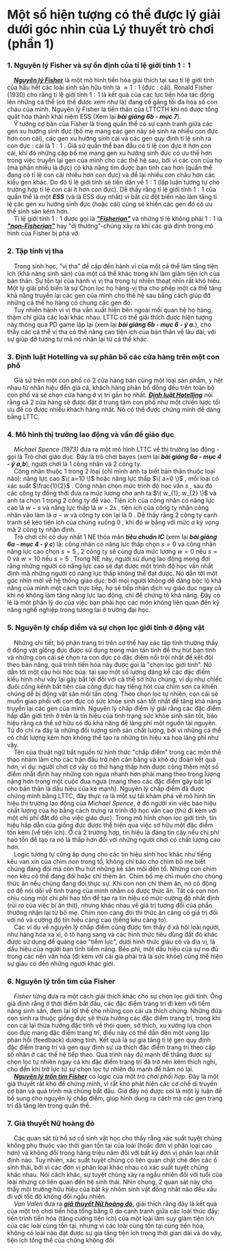 # Một số hiện tượng có thể được lý giải dưới góc nhìn của Lý thuyết trò chơi (phần 1)
### 1. Nguyên lý Fisher và sự ổn định của tỉ lệ giới tính $1:1$ <br>
&nbsp;&nbsp;&nbsp;&nbsp;***<ins>Nguyên lý Fisher</ins>*** là một mô hình tiến hóa giải thích tại sao tỉ lệ giới tính của hầu hết các loài sinh sản hữu tính là $≈1:1$ (đực : cái). Ronald Fisher (1930) cho rằng tỉ lệ giới tính $1:1$ là kết quả của các lực tiến hóa tác động lên những cá thể (có thể được xem như là) đang cố gắng tối đa hóa số con cháu của mình. Nguyên lý Fisher là tiền thân của LTTCTH khi nó được tổng quát hóa thành khái niệm ESS (Xem lại ***bài giảng 6b - mục 7***). <br>
&nbsp;&nbsp;&nbsp;&nbsp;Ý tưởng cơ bản của Fisher là trong quần thể có sự cạnh tranh giữa các gen xu hướng sinh đực (bố mẹ mang các gen này sẽ sinh ra nhiều con đực hơn con cái), các gen xu hướng sinh cái và các gen quy định tỉ lệ sinh ra con đực : cái là $1:1$ . Giả sử quần thể ban đầu có tỉ lệ con đực ít hơn con cái, khi đó những cặp bố mẹ mang gen xu hướng sinh đực có ưu thế hơn trong việc truyền lại gen của mình cho các thế hệ sau, bởi vì các con của họ (mà phần nhiều là đực) có khả năng tìm được bạn tình cao hơn (quần thể đang có tỉ lệ con cái nhiều hơn con đực) và để lại nhiều con cháu hơn các kiểu gen khác. Do đó tỉ lệ giới tính sẽ tiến dần về $1:1$ (lập luận tương tự cho trường hợp tỉ lệ con cái ít hơn con đực). Dễ thấy rằng tỉ lệ giới tính $1:1$ của quần thể là một ***ESS*** (và là ESS duy nhất) vì bất cứ đột biến nào làm tăng tỉ lệ các gen xu hướng sinh đực (hoặc cái) cũng sẽ khiến các gen đó có ưu thế sinh sản kém hơn. <br>
&nbsp;&nbsp;&nbsp;&nbsp;Tỉ lệ giới tính $1:1$ được gọi là ***<ins>"Fisherian"</ins>*** và những tỉ lệ không phải $1:1$ là ***<ins>"non-Fisherian"</ins>*** hay "dị thường"-chúng xảy ra khi các giả định trong mô hình của Fisher bị phá vỡ. <br>

### 2. Tập tính vị tha <br>
&nbsp;&nbsp;&nbsp;&nbsp;Trong sinh học, "vị tha" đề cập đến hành vi của một cá thể làm tăng tiện ích (khả năng sinh sản) của một cá thể khác trong khi làm giảm tiện ích của bản thân. Sự tồn tại của hành vi vị tha trong tự nhiên thoạt nhìn rất khó hiểu. Một lý giải phổ biến là sự Chọn lọc họ hàng-vị tha cho phép một cá thể tăng khả năng truyền lại các gen của mình cho thế hệ sau bằng cách giúp đỡ những cá thể họ hàng có chung các gen đó. <br>
&nbsp;&nbsp;&nbsp;&nbsp;Tuy nhiên hành vi vị tha vẫn xuất hiện bên ngoài mối quan hệ họ hàng, thậm chí giữa các loài khác nhau. LTTC có thể giải thích được hiện tượng này thông qua PD game lặp lại (xem lại ***bài giảng 6b - mục 6 - ý a.***), cho thấy các cá thể vị tha có thể nâng cao tiện ích của bản thân về lâu dài, với sự giúp đỡ tương tự mà nó nhận lại từ cá thể khác. <br>

### 3. Định luật Hotelling và sự phân bố các cửa hàng trên một con phố<br>
&nbsp;&nbsp;&nbsp;&nbsp;Giả sử trên một con phố có 2 cửa hàng bán cùng một loại sản phẩm, y hệt nhau từ nhãn hiệu đến giá cả, khách hàng phân bố đồng đều trên toàn bộ con phố và sẽ chọn cửa hàng ở vị trí gần họ nhất. ***<ins>Định luật Hotelling</ins>*** nói rằng cả 2 cửa hàng sẽ được đặt ở trung tâm con phố như một chiến lược tối ưu để có được nhiều khách hàng nhất. Nó có thể được chứng minh dễ dàng bằng LTTC. <br>

### 4. Mô hình thị trường lao động và vấn đề giáo dục<br>
&nbsp;&nbsp;&nbsp;&nbsp;*Michael Spence (1973)* đưa ra một mô hình LTTC về thị trường lao động - gọi là Trò chơi giáo dục. Đây là trò chơi bayes (xem lại ***bài giảng 6a - mục 4 - ý a,b***), người chơi là 1 công nhân và 2 công ty. <br>
&nbsp;&nbsp;&nbsp;&nbsp;Công nhân thuộc 1 trong 2 loại (chỉ mình anh ta biết bản thân thuộc loại nào): năng lực cao $\( a=10 \)$ hoặc năng lực thấp $\( a=0 \)$ , mỗi loại có xác suất $\frac{1}{2}$ . Công nhân chọn mức trình độ học vấn $s$ , sau đó các công ty đồng thời đưa ra mức lương cho anh ta $\( w_{1}; w_{2} \)$ và anh ta chọn 1 trong 2 công ty để vào. Tiện ích của công nhân có năng lực cao là $w-s$ và năng lực thấp là $w-2s$ , tiện ích của công ty nhận công nhân vào làm là $a-w$ và công ty còn lại là $0$ . Dễ thấy rằng 2 công ty cạnh tranh sẽ kéo tiện ích của chúng xuống $0$ , khi đó w bằng với mức $a$ kỳ vọng mà 2 công ty nhận định.<br>
&nbsp;&nbsp;&nbsp;&nbsp;Trò chơi chỉ có duy nhất 1 NE thỏa mãn ***tiêu chuẩn IC*** (xem lại ***bài giảng 6a - mục 4 - ý c***) là: công nhân có năng lực thấp chọn $s=0$ và công nhân năng lực cao chọn $s=5$ , 2 công ty sẽ cùng đưa mức lương $w=0$ nếu $s=0$ và $w=10$ nếu $s=5$ . Trong NE này, người sử dụng lao động mong đợi rằng những người có năng lực cao sẽ đạt được một trình độ học vấn nhất định mà những người có năng lực thấp không thể đạt được. Nó dẫn tới một góc nhìn mới về hệ thống giáo dục: bởi mọi người không dễ dàng bộc lộ khả năng của mình một cách trực tiếp, họ sẽ tiếp nhận dịch vụ giáo dục ngay cả khi nó không làm tăng năng lực lao động, chỉ để chứng tỏ khả năng. Đây có lẽ là một phần lý do của việc bạn phải học các môn không liên quan đến kỹ năng nghề nghiệp trong tương lai ở trường đại học. <br>

### 5. Nguyên lý chấp điểm và sự chọn lọc giới tính ở động vật<br>
&nbsp;&nbsp;&nbsp;&nbsp;Những chi tiết, bộ phận trang trí trên cơ thể hay các tập tính thường thấy ở động vật giống đực được sử dụng trong màn tán tỉnh để thu hút bạn tình và những con cái sẽ chọn ra con đực có đặc điểm nổi trội nhất để kết đôi theo bản năng, quá trình tiến hóa này được gọi là "chọn lọc giới tính". Nó dẫn tới một câu hỏi hóc búa: tại sao một số lượng đáng kể các đặc điểm kiểu hình như vậy lại gây bất lợi đối với cá thể sở hữu chúng, ví dụ như chiếc đuôi cồng kềnh bất tiện của công đực hay tiếng hót của chim sơn ca khiến chúng dễ bị động vật săn mồi tấn công. Theo chọn lọc tự nhiên, con cái sẽ muốn giao phối với con đực có sức khỏe sinh sản tốt nhất để tăng khả năng truyền lại các gen của mình. Nguyên lý chấp điểm lý giải rằng các đặc điểm hấp dẫn giới tính ở trên là tín hiệu của tình trạng sức khỏe sinh sản tốt, báo hiệu rằng cá thể sở hữu có đủ khả năng để lãng phí một nguồn tài nguyên. Từ đó chỉ ra đây là những đối tượng sinh sản chất lượng, bởi vì những cá thể có chất lượng kém hơn không thể tạo ra những tín hiệu xa hoa lãng phí như vậy. <br>
&nbsp;&nbsp;&nbsp;&nbsp;Tên của thuật ngữ bắt nguồn từ hình thức "chấp điểm" trong các môn thể thao nhằm làm cho các trận đấu trở nên cân bằng và khó dự đoán kết quả hơn, ví dụ: người chơi cờ vây có thứ hạng thấp hơn được cộng thêm một số điểm nhất định hay những con ngựa nhanh hơn phải mang theo trọng lượng nặng hơn trong một cuộc đua ngựa (mang theo các đặc điểm gây bất lợi cho bản thân là dấu hiệu của kẻ mạnh). Nguyên lý chấp điểm đã được chứng minh bằng LTTC, đây thực ra là một sự tái khám phá về mô hình tín hiệu thị trường lao động của *Michael Spence*, ở đó người xin việc báo hiệu chất lượng của họ bằng cách trưng ra trình độ học vấn cao (thứ đi kèm với một chi phí đắt đỏ cho việc giáo dục). Trong mô hình chọn lọc giới tính, tín hiệu hấp dẫn của giống đực được thể hiện qua việc sở hữu một đặc điểm tốn kém (về tiện ích). Ở cả 2 trường hợp, tín hiệu là đáng tin cậy nếu chi phí hao tổn để tạo ra nó là thấp hơn đối với những người chơi có chất lượng cao hơn.  <br>
&nbsp;&nbsp;&nbsp;&nbsp;Logic tương tự cũng áp dụng cho các tín hiệu sinh học khác như tiếng kêu van xin của chim non trong tổ, không chỉ báo cho chim bố mẹ biết chúng đang đói mà còn thu hút những kẻ săn mồi đến tổ. Những con chim non kêu có thể đang đói hoặc chỉ thèm ăn. Chim bố mẹ chỉ muốn cho chúng thức ăn nếu chúng đang đói thực sự. Khi con non chỉ thèm ăn, nó có động cơ để nói dối về tình trạng của mình nhằm có được thức ăn. Tất cả con non chịu cùng một chi phí hao tổn để tạo ra tín hiệu có mức cường độ nhất định (rủi ro của việc bị ăn thịt), nhưng khác nhau về giá trị tương đối của phần thưởng nhận lại từ bố mẹ. Chim non càng đói thì thức ăn càng có giá trị đối với nó và cường độ tín hiệu càng cao (tiếng kêu càng to). <br>
&nbsp;&nbsp;&nbsp;&nbsp;Các ví dụ về nguyên lý chấp điểm cũng được tìm thấy ở xã hội loài người, như hàng hóa xa xỉ, ô tô hạng sang và các hình thức tiêu dùng đắt đỏ khác được sử dụng để quảng cáo "tiềm lực", dưới hình thức giàu có và địa vị, là dấu hiệu của người bạn tình tiềm năng. Béo phì, một dấu hiệu của sự no đủ trong các nền văn hóa (đi kèm với cái giá phải trả là sức khỏe) cũng thể hiện sự giàu có đến những người khác giới. <br>

### 6. Nguyên lý trốn tìm của Fisher<br>
&nbsp;&nbsp;&nbsp;&nbsp;*Fisher* từng đưa ra một cách giải thích khác cho sự chọn lọc giới tính. Ông giả định rằng ở thời điểm bắt đầu, các đặc điểm trang trí đi kèm với tiềm năng sinh sản, đem lại lợi thế cho những con cái ưa thích chúng. Những đứa con sinh ra thuộc giống đực sẽ thừa hưởng các đặc điểm trang trí, trong khi con cái lại thừa hưởng đặc tính về thói quen, sở thích, xu xướng lựa chọn con đực mang đặc điểm trang trí, điều này có thể dẫn đến một vòng lặp phản hồi (feedback) dương tính. Kết quả là sự gia tăng tỉ lệ gen quy định đặc điểm trang trí và gen quy định sự ưa thích đặc điểm trang trí theo cấp số nhân ở các thế hệ tiếp theo. Quá trình này đủ mạnh để thắng được sự chọn lọc tự nhiên ngay cả khi đặc điểm trang trí đã trở nên kém thích nghi, cho đến khi trở lực từ sự chọn lọc tự nhiên đủ mạnh để hãm nó lại. <br>
&nbsp;&nbsp;&nbsp;&nbsp;***<ins>Nguyên lý trốn tìm Fisher</ins>*** có logic của một *trò chơi phối hợp*. Đây là một giả thuyết rất khó để chứng minh, vì rất khó phát hiện các cơ chế di truyền cơ bản và quá trình mà chúng bắt đầu. Giờ đây nó được coi là một lý luận để bổ sung cho nguyên lý chấp điểm, giúp hình dung ra cách mà các gen trang trí đã tăng lên trong quần thể. <br>

### 7. Giả thuyết Nữ hoàng đỏ<br>
&nbsp;&nbsp;&nbsp;&nbsp;Các quan sát từ hồ sơ cổ sinh vật học cho thấy rằng xác suất tuyệt chủng không phụ thuộc vào thời gian tồn tại của loài (hoặc đơn vị phân loại cao hơn) và không đổi trong hàng triệu năm đối với bất kỳ đơn vị phân loại nhất định nào. Tuy nhiên, xác suất tuyệt chủng có liên quan chặt chẽ đến các ổ sinh thái, bởi vì các đơn vị phân loại khác nhau có xác suất tuyệt chủng khác nhau. Nói cách khác, sự tuyệt chủng xảy ra ngẫu nhiên đối với tuổi của loài nhưng có liên quan đến hệ sinh thái. Nhìn chung, 2 quan sát này cho thấy môi trường hữu hiệu của bất kỳ nhóm sinh vật đồng nhất nào đều xấu đi với tốc độ không đổi ngẫu nhiên. <br>
&nbsp;&nbsp;&nbsp;&nbsp;*Van Valen* đưa ra ***<ins>giả thuyết Nữ hoàng đỏ</ins>***, giải thích rằng đây là kết quả của một trò chơi tiến hóa tổng bằng 0 do cạnh tranh giữa các loài thúc đẩy: tiến trình tiến hóa (tăng cường tiện ích) của một loài làm suy giảm tiện ích của các loài cùng tồn tại, nhưng vì các loài cùng tồn tại cũng tiến hóa, không có loài nào đạt được sự gia tăng tiện ích trong thời gian dài và do vậy, tiện ích tổng thể của chúng không đổi <br>







